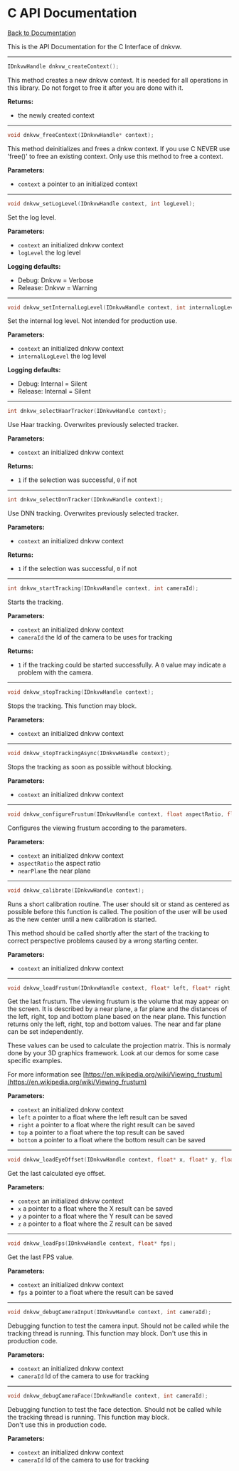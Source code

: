 # C API Documentation
[Back to Documentation](index.md)

This is the API Documentation for the C Interface of dnkvw.

<hr>

```C
IDnkvwHandle dnkvw_createContext();
```
This method creates a new dnkvw context. 
It is needed for all operations in this library. 
Do not forget to free it after you are done with it.

**Returns:**
* the newly created context

<hr>

```C
void dnkvw_freeContext(IDnkvwHandle* context);
```
This method deinitializes and frees a dnkw context.
If you use C NEVER use 'free()' to free an existing context.
Only use this method to free a context.

**Parameters:**
* `context` a pointer to an initialized context

<hr>

```C
void dnkvw_setLogLevel(IDnkvwHandle context, int logLevel);
```
Set the log level.

**Parameters:**
* `context` an initialized dnkvw context
* `logLevel` the log level

**Logging defaults:**
* Debug: Dnkvw = Verbose
* Release: Dnkvw = Warning

<hr>

```C
void dnkvw_setInternalLogLevel(IDnkvwHandle context, int internalLogLevel);
```
Set the internal log level.
Not intended for production use.
 
**Parameters:**
* `context` an initialized dnkvw context
* `internalLogLevel` the log level

**Logging defaults:**
* Debug: Internal = Silent
* Release: Internal = Silent

<hr>

```C
int dnkvw_selectHaarTracker(IDnkvwHandle context);
```
Use Haar tracking. 
Overwrites previously selected tracker.

**Parameters:**
* `context` an initialized dnkvw context

**Returns:**
* `1` if the selection was successful, `0` if not

<hr>

```C
int dnkvw_selectDnnTracker(IDnkvwHandle context);
```
Use DNN tracking. 
Overwrites previously selected tracker.

**Parameters:**
* `context` an initialized dnkvw context

**Returns:**
* `1` if the selection was successful, `0` if not

<hr>

```C
int dnkvw_startTracking(IDnkvwHandle context, int cameraId);
```
Starts the tracking.

**Parameters:**
* `context` an initialized dnkvw context
* `cameraId` the Id of the camera to be uses for tracking

**Returns:**
* `1` if the tracking could be started successfully. 
  A `0` value may indicate a problem with the camera.

<hr>

```C
void dnkvw_stopTracking(IDnkvwHandle context);
```
Stops the tracking.
This function may block.

**Parameters:**
* `context` an initialized dnkvw context

<hr>

```C
void dnkvw_stopTrackingAsync(IDnkvwHandle context);
```
Stops the tracking as soon as possible without blocking.

**Parameters:**
* `context` an initialized dnkvw context

<hr>

```C
void dnkvw_configureFrustum(IDnkvwHandle context, float aspectRatio, float nearPlane);
```
Configures the viewing frustum according to the parameters.

**Parameters:**
* `context` an initialized dnkvw context
* `aspectRatio` the aspect ratio
* `nearPlane` the near plane

<hr>

```C
void dnkvw_calibrate(IDnkvwHandle context);
```
Runs a short calibration routine.
The user should sit or stand as centered as possible before this
function is called. The position of the user will be used as the new
center until a new calibration is started.

This method should be called shortly after the start of the tracking 
to correct perspective problems caused by a wrong starting center.

**Parameters:**
* `context` an initialized dnkvw context

<hr>

```C
void dnkvw_loadFrustum(IDnkvwHandle context, float* left, float* right, float* top, float* bottom);
```
Get the last frustum.
The viewing frustum is the volume that may appear on the screen.
It is described by a near plane, a far plane and the distances of the
left, right, top and bottom plane based on the near plane.
This function returns only the left, right, top and bottom values.
The near and far plane can be set independently.

These values can be used to calculate the projection matrix. This is normaly
done by your 3D graphics framework. Look at our demos for some case specific
examples.

For more information see 
[https://en.wikipedia.org/wiki/Viewing_frustum](https://en.wikipedia.org/wiki/Viewing_frustum)

**Parameters:**
* `context` an initialized dnkvw context
* `left` a pointer to a float where the left result can be saved
* `right` a pointer to a float where the right result can be saved
* `top` a pointer to a float where the top result can be saved
* `bottom` a pointer to a float where the bottom result can be saved

<hr>

```C
void dnkvw_loadEyeOffset(IDnkvwHandle context, float* x, float* y, float* z);
```
Get the last calculated eye offset.

**Parameters:**
* `context` an initialized dnkvw context
* `x` a pointer to a float where the X result can be saved
* `y` a pointer to a float where the Y result can be saved
* `z` a pointer to a float where the Z result can be saved

<hr>

```C
void dnkvw_loadFps(IDnkvwHandle context, float* fps);
```
Get the last FPS value.

**Parameters:**
* `context` an initialized dnkvw context
* `fps` a pointer to a float where the result can be saved

<hr>

```C
void dnkvw_debugCameraInput(IDnkvwHandle context, int cameraId);
```
Debugging function to test the camera input. 
Should not be called while the tracking thread is running.
This function may block.
Don't use this in production code.

**Parameters:**
* `context` an initialized dnkvw context
* `cameraId` Id of the camera to use for tracking

<hr>

```C
void dnkvw_debugCameraFace(IDnkvwHandle context, int cameraId);
```
Debugging function to test the face detection. 
Should not be called while the tracking thread is running.
This function may block.  
Don't use this in production code.

**Parameters:**
* `context` an initialized dnkvw context
* `cameraId` Id of the camera to use for tracking
